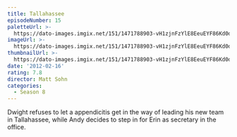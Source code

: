 ```yaml
---
title: Tallahassee
episodeNumber: 15
paletteUrl: >-
  https://dato-images.imgix.net/151/1471788903-vH1zjnFzYlE8EeuEYF86Kd0dKYp.jpg?auto=enhance&ch=DPR%2CWidth&palette=json
imageUrl: >-
  https://dato-images.imgix.net/151/1471788903-vH1zjnFzYlE8EeuEYF86Kd0dKYp.jpg?auto=compress%2Cformat&ch=DPR%2CWidth&w=500
thumbnailUrl: >-
  https://dato-images.imgix.net/151/1471788903-vH1zjnFzYlE8EeuEYF86Kd0dKYp.jpg?auto=enhance&ch=DPR%2CWidth&fit=crop&fm=jpg&h=280&w=500
date: '2012-02-16'
rating: 7.8
director: Matt Sohn
categories:
  - Season 8
---
```


Dwight refuses to let a appendicitis get in the way of leading his new team in Tallahassee, while Andy decides to step in for Erin as secretary in the office.